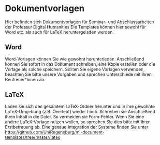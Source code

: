 # Dokumentvorlagen
Hier befinden sich Dokumentvorlagen für Seminar- und Abschlussarbeiten der Professur Digital Humanities
Die Templates können hier sowohl für Word etc. als auch für LaTeX heruntergeladen werden.

## Word
Word-Vorlagen können Sie wie gewohnt herunterladen. Anschließend können Sie sofort in das Dokument schreiben, eine Kopie erstellen oder die Vorlage als solche speichern.
Sollten Sie eigene Vorlagen verwenden, beachten Sie bitte unsere Vorgaben und sprechen Unterschiede mit ihren Beutreuer*innen ab.

## LaTeX
Laden sie sich den gesamtem LaTeX-Ordner herunter und in ihre gewohnte LaTeX-Umgebung (z.B. Overleaf) wieder hoch. Schreiben sie Anschließend ihren Inhalt in die Datei. So vermeiden sie Form-Fehler. Wenn Sie eine andere LaTeX-Vorlage nutzen wollen, so sprechen Sie dies bitte mit Ihrer Erstbetreuung ab. Eine genaue Integration der Systeme finden Sie unter https://github.com/UniRegensburg/mi-document-templates/tree/master/latex
